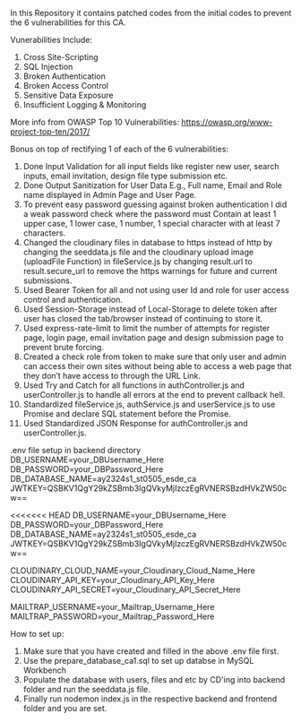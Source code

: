 In this Repository it contains patched codes from the initial codes to prevent the 6 vulnerabilities for this CA.

Vunerabilities Include:

1. Cross Site-Scripting
2. SQL Injection
3. Broken Authentication
4. Broken Access Control
5. Sensitive Data Exposure
6. Insufficient Logging & Monitoring

More info from OWASP Top 10 Vulnerabilities:
https://owasp.org/www-project-top-ten/2017/

Bonus on top of rectifying 1 of each of the 6 vulnerabilities:

1. Done Input Validation for all input fields like register new user, search inputs, email invitation, design file type submission etc.
2. Done Output Sanitization for User Data E.g., Full name, Email and Role name displayed in Admin Page and User Page.
3. To prevent easy password guessing against broken authentication I did a weak password check where the password must Contain at least 1 upper case, 1 lower case, 1 number, 1 special character with at least 7 characters.
4. Changed the cloudinary files in database to https instead of http by changing the seeddata.js file and the cloudinary upload image (uploadFile Function) in fileService.js by changing result.url to result.secure_url to remove the https warnings for future and current submissions.
5. Used Bearer Token for all and not using user Id and role for user access control and authentication.
6. Used Session-Storage instead of Local-Storage to delete token after user has closed the tab/browser instead of continuing to store it.
7. Used express-rate-limit to limit the number of attempts for register page, login page, email invitation page and design submission page to prevent brute forcing.
8. Created a check role from token to make sure that only user and admin can access their own sites without being able to access a web page that they don’t have access to through the URL Link.
9. Used Try and Catch for all functions in authController.js and userController.js to handle all errors at the end to prevent callback hell.
10. Standardized fileService.js, authService.js and userService.js to use Promise and declare SQL statement before the Promise.
11. Used Standardized JSON Response for authController.js and userController.js.

.env file setup in backend directory
DB_USERNAME=your_DBUsername_Here
DB_PASSWORD=your_DBPassword_Here
DB_DATABASE_NAME=ay2324s1_st0505_esde_ca
JWTKEY=QSBKV1QgY29kZSBmb3IgQVkyMjIzczEgRVNERSBzdHVkZW50cw==

<<<<<<< HEAD
DB_USERNAME=your_DBUsername_Here
DB_PASSWORD=your_DBPassword_Here
DB_DATABASE_NAME=ay2324s1_st0505_esde_ca
JWTKEY=QSBKV1QgY29kZSBmb3IgQVkyMjIzczEgRVNERSBzdHVkZW50cw==

CLOUDINARY_CLOUD_NAME=your_Cloudinary_Cloud_Name_Here
CLOUDINARY_API_KEY=your_Cloudinary_API_Key_Here
CLOUDINARY_API_SECRET=your_Cloudinary_API_Secret_Here

MAILTRAP_USERNAME=your_Mailtrap_Username_Here
MAILTRAP_PASSWORD=your_Mailtrap_Password_Here

How to set up:

1. Make sure that you have created and filled in the above .env file first.
2. Use the prepare_database_ca1.sql to set up databse in MySQL Workbench
3. Populate the database with users, files and etc by CD'ing into backend folder and run the seeddata.js file.
4. Finally run nodemon index.js in the respective backend and frontend folder and you are set.
